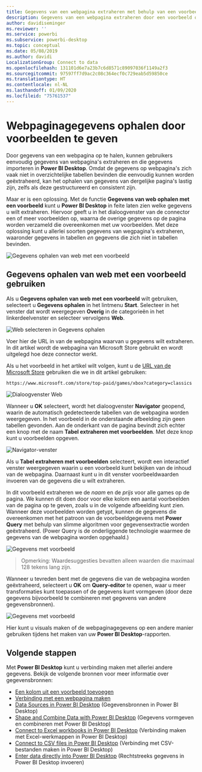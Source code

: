 ```yaml
---
title: Gegevens van een webpagina extraheren met behulp van een voorbeeld in Power BI Desktop
description: Gegevens van een webpagina extraheren door een voorbeeld op te geven van de gegevens die u wilt opvragen
author: davidiseminger
ms.reviewer: ''
ms.service: powerbi
ms.subservice: powerbi-desktop
ms.topic: conceptual
ms.date: 05/08/2019
ms.author: davidi
LocalizationGroup: Connect to data
ms.openlocfilehash: 131101d6e7a23b7c6d8571c89097036f1149a2f3
ms.sourcegitcommit: 97597ff7d9ac2c08c364ecf0c729eab5d59850ce
ms.translationtype: HT
ms.contentlocale: nl-NL
ms.lasthandoff: 01/09/2020
ms.locfileid: "75761537"
---
```

# <a name="get-webpage-data-by-providing-examples"></a>Webpaginagegevens ophalen door voorbeelden te geven

Door gegevens van een webpagina op te halen, kunnen gebruikers eenvoudig gegevens van webpagina's extraheren en die gegevens importeren in **Power BI Desktop**. Omdat de gegevens op webpagina's zich vaak niet in overzichtelijke tabellen bevinden die eenvoudig kunnen worden geëxtraheerd, kan het ophalen van gegevens van dergelijke pagina's lastig zijn, zelfs als deze gestructureerd en consistent zijn. 

Maar er is een oplossing. Met de functie **Gegevens van web ophalen met een voorbeeld** kunt u **Power BI Desktop** in feite laten zien welke gegevens u wilt extraheren. Hiervoor geeft u in het dialoogvenster van de connector een of meer voorbeelden op, waarna de overige gegevens op de pagina worden verzameld die overeenkomen met uw voorbeelden. Met deze oplossing kunt u allerlei soorten gegevens van wegpagina's extraheren, waaronder gegevens in tabellen *en* gegevens die zich niet in tabellen bevinden. 

![Gegevens ophalen van web met een voorbeeld](media/desktop-connect-to-web-by-example/web-by-example_01.png)



## <a name="using-get-data-from-web-by-example"></a>Gegevens ophalen van web met een voorbeeld gebruiken

Als u **Gegevens ophalen van web met een voorbeeld** wilt gebruiken, selecteert u **Gegevens ophalen** in het lintmenu **Start**. Selecteer in het venster dat wordt weergegeven **Overig** in de categorieën in het linkerdeelvenster en selecteer vervolgens **Web**.

![Web selecteren in Gegevens ophalen](media/desktop-connect-to-web-by-example/web-by-example_03.png)

Voer hier de URL in van de webpagina waarvan u gegevens wilt extraheren. In dit artikel wordt de webpagina van Microsoft Store gebruikt en wordt uitgelegd hoe deze connector werkt. 

Als u het voorbeeld in het artikel wilt volgen, kunt u de [URL van de Microsoft Store](https://www.microsoft.com/store/top-paid/games/xbox?category=classics) gebruiken die we in dit artikel gebruiken:

    https://www.microsoft.com/store/top-paid/games/xbox?category=classics

![Dialoogvenster Web](media/desktop-connect-to-web-by-example/web-by-example_04.png)

Wanneer u **OK** selecteert, wordt het dialoogvenster **Navigator** geopend, waarin de automatisch gedetecteerde tabellen van de webpagina worden weergegeven. In het voorbeeld in de onderstaande afbeelding zijn geen tabellen gevonden. Aan de onderkant van de pagina bevindt zich echter een knop met de naam **Tabel extraheren met voorbeelden**. Met deze knop kunt u voorbeelden opgeven.


![Navigator-venster](media/desktop-connect-to-web-by-example/web-by-example_05.png)

Als u **Tabel extraheren met voorbeelden** selecteert, wordt een interactief venster weergegeven waarin u een voorbeeld kunt bekijken van de inhoud van de webpagina. Daarnaast kunt u in dit venster voorbeeldwaarden invoeren van de gegevens die u wilt extraheren. 

In dit voorbeeld extraheren we de *naam* en de *prijs* voor alle games op de pagina. We kunnen dit doen door voor elke kolom een aantal voorbeelden van de pagina op te geven, zoals u in de volgende afbeelding kunt zien. Wanneer deze voorbeelden worden getypt, kunnen de gegevens die overeenkomen met het patroon van de voorbeeldgegevens met **Power Query** met behulp van slimme algoritmen voor gegevensextractie worden geëxtraheerd. (Power Query is de onderliggende technologie waarmee de gegevens van de webpagina worden opgehaald.)

![Gegevens met voorbeeld](media/desktop-connect-to-web-by-example/web-by-example_06.png)

> Opmerking: Waardesuggesties bevatten alleen waarden die maximaal 128 tekens lang zijn.

Wanneer u tevreden bent met de gegevens die van de webpagina worden geëxtraheerd, selecteert u **OK** om **Query-editor** te openen, waar u meer transformaties kunt toepassen of de gegevens kunt vormgeven (door deze gegevens bijvoorbeeld te combineren met gegevens van andere gegevensbronnen).

![Gegevens met voorbeeld](media/desktop-connect-to-web-by-example/web-by-example_07.png)

Hier kunt u visuals maken of de webpaginagegevens op een andere manier gebruiken tijdens het maken van uw **Power BI Desktop**-rapporten.


## <a name="next-steps"></a>Volgende stappen
Met **Power BI Desktop** kunt u verbinding maken met allerlei andere gegevens. Bekijk de volgende bronnen voor meer informatie over gegevensbronnen:

* [Een kolom uit een voorbeeld toevoegen](desktop-add-column-from-example.md)
* [Verbinding met een webpagina maken](desktop-connect-to-web.md)
* [Data Sources in Power BI Desktop](desktop-data-sources.md) (Gegevensbronnen in Power BI Desktop)
* [Shape and Combine Data with Power BI Desktop](desktop-shape-and-combine-data.md) (Gegevens vormgeven en combineren met Power BI Desktop)
* [Connect to Excel workbooks in Power BI Desktop](desktop-connect-excel.md) (Verbinding maken met Excel-werkmappen in Power BI Desktop)   
* [Connect to CSV files in Power BI Desktop](desktop-connect-csv.md) (Verbinding met CSV-bestanden maken in Power BI Desktop)   
* [Enter data directly into Power BI Desktop](desktop-enter-data-directly-into-desktop.md) (Rechtstreeks gegevens in Power BI Desktop invoeren)   

